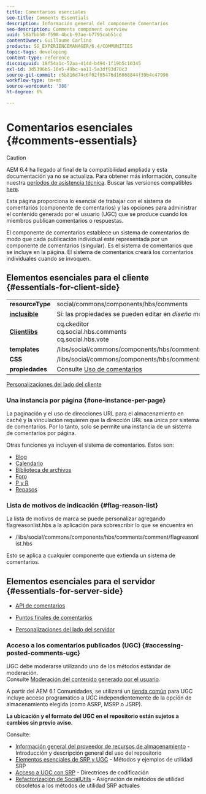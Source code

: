```yaml
---
title: Comentarios esenciales
seo-title: Comments Essentials
description: Información general del componente Comentarios
seo-description: Comments component overview
uuid: 58b7bb58-f598-4bcb-93ae-b7795cab51cd
contentOwner: Guillaume Carlino
products: SG_EXPERIENCEMANAGER/6.4/COMMUNITIES
topic-tags: developing
content-type: reference
discoiquuid: 18f54a1c-52aa-414d-b494-1f19b5c10345
exl-id: 3d5396b5-10e5-49bc-aa11-5a3df93d70c3
source-git-commit: c5b816d74c6f02f85476d16868844f39b4c47996
workflow-type: tm+mt
source-wordcount: '388'
ht-degree: 6%

---
```


# Comentarios esenciales {#comments-essentials}

>[!CAUTION]
>
>AEM 6.4 ha llegado al final de la compatibilidad ampliada y esta documentación ya no se actualiza. Para obtener más información, consulte nuestra [períodos de asistencia técnica](https://helpx.adobe.com/es/support/programs/eol-matrix.html). Buscar las versiones compatibles [here](https://experienceleague.adobe.com/docs/).

Esta página proporciona lo esencial de trabajar con el sistema de comentarios (componente de comentarios) y las opciones para administrar el contenido generado por el usuario (UGC) que se produce cuando los miembros publican comentarios o respuestas.

El componente de comentarios establece un sistema de comentarios de modo que cada publicación individual esté representada por un componente de comentarios (singular). Es el sistema de comentarios que se incluye en la página. El sistema de comentarios creará los comentarios individuales cuando se invoquen.

## Elementos esenciales para el cliente {#essentials-for-client-side}

<table> 
 <tbody>
  <tr>
   <td> <strong>resourceType</strong></td> 
   <td> social/commons/components/hbs/comments</td> 
  </tr>
  <tr>
   <td> <a href="scf.md#add-or-include-a-communities-component"><strong>inclusible</strong></a></td> 
   <td>Sí: las propiedades se pueden editar en <i>diseño </i>mode</td> 
  </tr>
  <tr>
   <td> <a href="client-customize.md#clientlibs-for-scf"><strong>Clientlibs</strong></a></td> 
   <td>cq.ckeditor<br /> cq.social.hbs.comments<br /> cq.social.hbs.vote</td> 
  </tr>
  <tr>
   <td> <strong>templates</strong></td> 
   <td> /libs/social/commons/components/hbs/comments/comments.hbs<br /> </td> 
  </tr>
  <tr>
   <td> <strong>CSS</strong></td> 
   <td> /libs/social/commons/components/hbs/comments/clientlibs/commentsystem.css</td> 
  </tr>
  <tr>
   <td><strong> propiedades</strong></td> 
   <td> Consulte <a href="comments.md">Uso de comentarios</a></td> 
  </tr>
 </tbody>
</table>

[Personalizaciones del lado del cliente](client-customize.md)

### Una instancia por página {#one-instance-per-page}

La paginación y el uso de direcciones URL para el almacenamiento en caché y la vinculación requieren que la dirección URL sea única por sistema de comentarios. Por lo tanto, solo se permite una instancia de un sistema de comentarios por página.

Otras funciones ya incluyen el sistema de comentarios. Estos son:

* [Blog](blog-developer-basics.md)
* [Calendario](calendar-basics-for-developers.md)
* [Biblioteca de archivos](essentials-file-library.md)
* [Foro](essentials-forum.md)
* [P y R](qna-essentials.md)
* [Repasos](reviews-basics.md)

### Lista de motivos de indicación {#flag-reason-list}

La lista de motivos de marca se puede personalizar agregando flagreasonlist.hbs a la aplicación para sobrescribir lo que se encuentra en

* /libs/social/commons/components/hbs/comments/comment/flagreasonlist.hbs

Esto se aplica a cualquier componente que extienda un sistema de comentarios.

## Elementos esenciales para el servidor {#essentials-for-server-side}

* [API de comentarios](https://helpx.adobe.com/experience-manager/6-4/sites/developing/using/reference-materials/javadoc/com/adobe/cq/social/commons/comments/api/package-summary.html)

* [Puntos finales de comentarios](https://helpx.adobe.com/experience-manager/6-4/sites/developing/using/reference-materials/javadoc/com/adobe/cq/social/commons/comments/endpoints/package-summary.html)

* [Personalizaciones del lado del servidor](server-customize.md)

### Acceso a los comentarios publicados (UGC) {#accessing-posted-comments-ugc}

UGC debe moderarse utilizando uno de los métodos estándar de moderación.\
Consulte [Moderación del contenido generado por el usuario](moderate-ugc.md).

A partir del AEM 6.1 Comunidades, se utilizará un [tienda común](working-with-srp.md) para UGC incluye acceso programático a UGC independientemente de la opción de almacenamiento elegida (como ASRP, MSRP o JSRP).

**La ubicación y el formato del UGC en el repositorio están sujetos a cambios sin previo aviso**.

Consulte:

* [Información general del proveedor de recursos de almacenamiento](srp.md) - Introducción y descripción general del uso del repositorio
* [Elementos esenciales de SRP y UGC](srp-and-ugc.md) - Métodos y ejemplos de utilidad SRP
* [Acceso a UGC con SRP](accessing-ugc-with-srp.md) - Directrices de codificación
* [Refactorización de SocialUtils](socialutils.md) - Asignación de métodos de utilidad obsoletos a los métodos de utilidad SRP actuales

